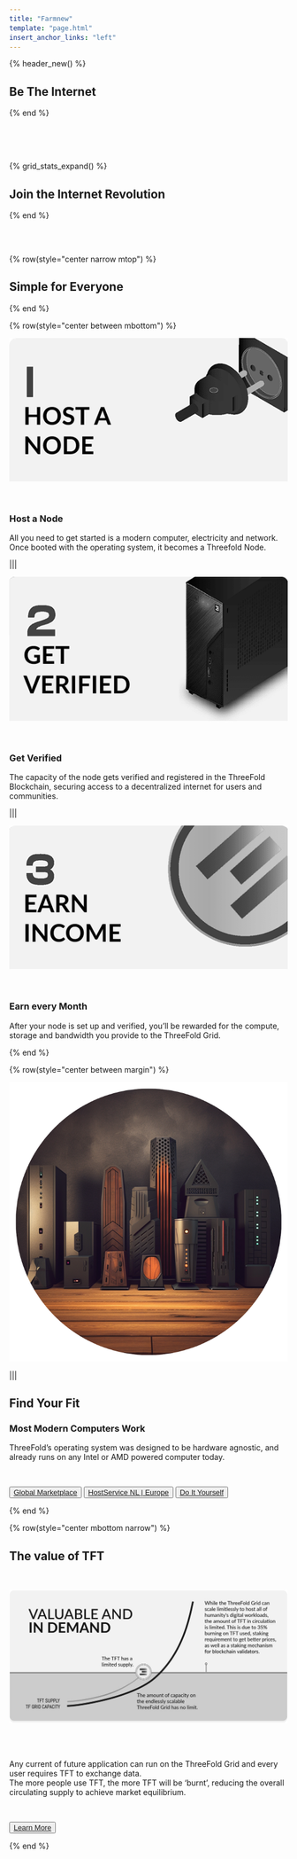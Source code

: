 ```yaml
---
title: "Farmnew"
template: "page.html"
insert_anchor_links: "left"
---
```


<!-- section 1 (be the Internet) -->

{% header_new() %}

## Be The Internet

{% end %}

<br>

<br>

<br>



<!-- section 2 (Map) -->

{% grid_stats_expand() %}

## Join the **Internet Revolution**

{% end %}

<br>

<br>


<!-- section 3 -->

{% row(style="center narrow mtop") %}

## Simple for Everyone

{% end %}

{% row(style="center between mbottom") %}

![Image](host.png#mx-auto)

<br>

### Host a Node

All you need to get started is a modern computer, electricity and network. Once booted with the operating system, it becomes a Threefold Node. 

|||

![Image](verif.png#mx-auto)

<br>

### Get Verified

The capacity of the node gets verified and registered in the ThreeFold Blockchain, securing access to a decentralized internet for users and communities.

|||

![Image](earn.png#mx-auto)

<br>

### Earn every Month
After your node is set up and verified, you’ll be rewarded for the compute, storage and bandwidth you provide to the ThreeFold Grid.


{% end %}


<!-- section 4  -->

{% row(style="center between margin") %}

![](findyourfit.png#mx-auto)

|||

## Find Your Fit
### Most Modern Computers Work

ThreeFold’s operating system was designed to be hardware agnostic, and already runs on any Intel or AMD powered computer today. 

<br>

<button>[Global Marketplace](https://marketplace.3node.global/)</button>
<button>[HostService NL | Europe](https://hostservice.nl/winkel/)</button>
<button>[Do It Yourself](https://manual.grid.tf/TF_Farmer_Guide/TF_Complete_Farmer_Guide/farmer_guide.html)</button>

{% end %}



<!-- section 5 -->

{% row(style="center mbottom narrow") %}

## The value of **TFT**

<br>

![Image](farm_value_tft.jpg#mx-auto)

<br>
<br>

Any current of future application can run on the ThreeFold Grid and every user requires TFT to exchange data.  <br>
The more people use TFT, the more TFT will be ‘burnt’, reducing the overall circulating supply to achieve market equilibrium.

<br>

<button>[Learn More](/token)</button>


{% end %}